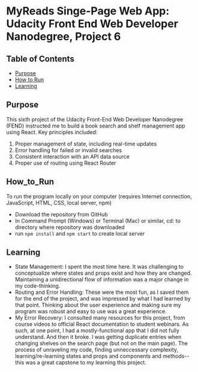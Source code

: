 MyReads Singe-Page Web App: Udacity Front End Web Developer Nanodegree, Project 6
======================================================================

## Table of Contents

* [Purpose](#purpose)
* [How to Run](#how_to_run)
* [Learning](#learning)


## Purpose

This sixth project of the Udacity Front-End Web Developer Nanodegree (FEND) instructed me to build a book search and shelf management app using React. Key principles included:
1. Proper management of state, including real-time updates
2. Error handling for failed or invalid searches
3. Consistent interaction with an API data source
4. Proper use of routing using React Router


## How_to_Run

To run the program locally on your computer (requires Internet connection, JavaScript, HTML, CSS, local server, npm)
* Download the repository from GitHub
* In Command Prompt (Windows) or Terminal (Mac) or similar, cd: to directory where repository was downloaded
* run `npm install` and `npm start` to create local server


## Learning

* State Management: I spent the most time here. It was challenging to conceptualize where states and props exist and how they are changed. Maintaining a unidirectional flow of information was a major change in my code-thinking. 
* Routing and Error Handling: These were the most fun, as I saved them for the end of the project, and was impressed by what I had learned by that point. Thinking about the user experience and making sure my program was robust and easy to use was a great experience.
* My Error Recovery: I consulted many resources for this project, from course videos to official React documentation to student webinars. As such, at one point, I had a mostly-functional app that I did not fully understand. And then it broke. I was getting duplicate entries when changing shelves on the search page (but not on the main page). The process of unraveling my code, finding unneccessary complexity, learning/re-learning states and props and components and methods--this was a great capstone to my learning this project.
